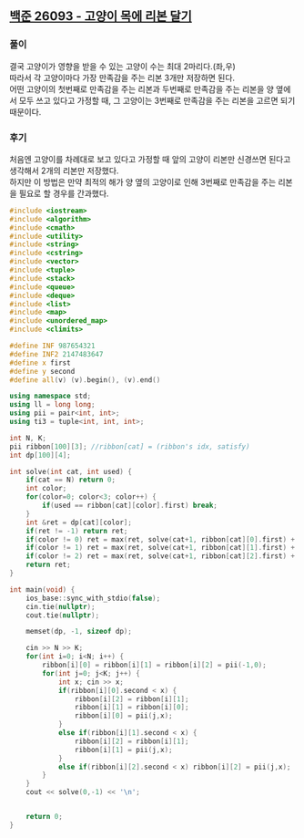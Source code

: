 ## [백준 26093 - 고양이 목에 리본 달기](https://www.acmicpc.net/problem/26093)

### 풀이 
결국 고양이가 영향을 받을 수 있는 고양이 수는 최대 2마리다.(좌,우)  
따라서 각 고양이마다 가장 만족감을 주는 리본 3개만 저장하면 된다.  
어떤 고양이의 첫번째로 만족감을 주는 리본과 두번째로 만족감을 주는 리본을 양 옆에서 모두 쓰고 있다고 가정할 때, 그 고양이는 3번째로 만족감을 주는 리본을 고르면 되기 때문이다.

### 후기
처음엔 고양이를 차례대로 보고 있다고 가정할 때 앞의 고양이 리본만 신경쓰면 된다고 생각해서 2개의 리본만 저장했다.  
하지만 이 방법은 만약 최적의 해가 양 옆의 고양이로 인해 3번째로 만족감을 주는 리본을 필요로 할 경우를 간과했다.

```c++
#include <iostream>
#include <algorithm>
#include <cmath>
#include <utility>
#include <string>
#include <cstring>
#include <vector>
#include <tuple>
#include <stack>
#include <queue>
#include <deque>
#include <list>
#include <map>
#include <unordered_map>
#include <climits>

#define INF 987654321
#define INF2 2147483647
#define x first
#define y second
#define all(v) (v).begin(), (v).end()

using namespace std;
using ll = long long;
using pii = pair<int, int>;
using ti3 = tuple<int, int, int>;

int N, K;
pii ribbon[100][3]; //ribbon[cat] = (ribbon's idx, satisfy)
int dp[100][4];

int solve(int cat, int used) {
    if(cat == N) return 0;
    int color;
    for(color=0; color<3; color++) {
        if(used == ribbon[cat][color].first) break;
    }
    int &ret = dp[cat][color];
    if(ret != -1) return ret;
    if(color != 0) ret = max(ret, solve(cat+1, ribbon[cat][0].first) + ribbon[cat][0].second);
    if(color != 1) ret = max(ret, solve(cat+1, ribbon[cat][1].first) + ribbon[cat][1].second);
    if(color != 2) ret = max(ret, solve(cat+1, ribbon[cat][2].first) + ribbon[cat][2].second);
    return ret;
}

int main(void) {
    ios_base::sync_with_stdio(false);
    cin.tie(nullptr);
    cout.tie(nullptr);

    memset(dp, -1, sizeof dp);

    cin >> N >> K;
    for(int i=0; i<N; i++) {
        ribbon[i][0] = ribbon[i][1] = ribbon[i][2] = pii(-1,0);
        for(int j=0; j<K; j++) {
            int x; cin >> x;
            if(ribbon[i][0].second < x) {
                ribbon[i][2] = ribbon[i][1];
                ribbon[i][1] = ribbon[i][0];
                ribbon[i][0] = pii(j,x);
            }
            else if(ribbon[i][1].second < x) {
                ribbon[i][2] = ribbon[i][1];
                ribbon[i][1] = pii(j,x);
            }
            else if(ribbon[i][2].second < x) ribbon[i][2] = pii(j,x);
        }
    }
    cout << solve(0,-1) << '\n';


    return 0;
}
```